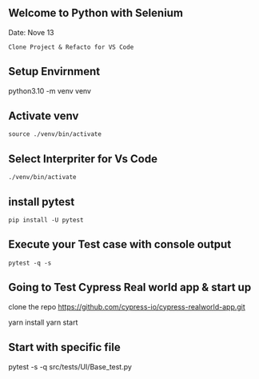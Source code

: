 ## Welcome to Python with Selenium

Date: Nove 13

    Clone Project & Refacto for VS Code

## Setup Envirnment

python3.10 -m venv venv

## Activate venv

    source ./venv/bin/activate

## Select Interpriter for Vs Code

    ./venv/bin/activate

## install pytest

    pip install -U pytest

## Execute your Test case with console output

    pytest -q -s

## Going to Test Cypress Real world app & start up

clone the repo https://github.com/cypress-io/cypress-realworld-app.git

yarn install
yarn start

## Start with specific file

pytest -s -q src/tests/UI/Base_test.py
